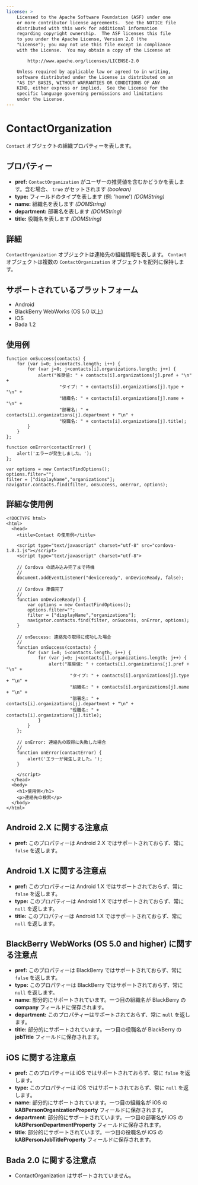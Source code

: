 ```yaml
---
license: >
    Licensed to the Apache Software Foundation (ASF) under one
    or more contributor license agreements.  See the NOTICE file
    distributed with this work for additional information
    regarding copyright ownership.  The ASF licenses this file
    to you under the Apache License, Version 2.0 (the
    "License"); you may not use this file except in compliance
    with the License.  You may obtain a copy of the License at

        http://www.apache.org/licenses/LICENSE-2.0

    Unless required by applicable law or agreed to in writing,
    software distributed under the License is distributed on an
    "AS IS" BASIS, WITHOUT WARRANTIES OR CONDITIONS OF ANY
    KIND, either express or implied.  See the License for the
    specific language governing permissions and limitations
    under the License.
---
```


ContactOrganization
===================

`Contact` オブジェクトの組織プロパティーを表します。

プロパティー
----------
- __pref:__ `ContactOrganization` がユーザーの推奨値を含むかどうかを表します。含む場合、 `true` がセットされます _(boolean)_
- __type:__ フィールドのタイプを表します (例: 'home') _(DOMString)_
- __name:__ 組織名を表します _(DOMString)_
- __department:__ 部署名を表します _(DOMString)_
- __title:__ 役職名を表します _(DOMString)_

詳細
-------

`ContactOrganization` オブジェクトは連絡先の組織情報を表します。 `Contact` オブジェクトは複数の `ContactOrganization` オブジェクトを配列に保持します。

サポートされているプラットフォーム
-------------------

- Android
- BlackBerry WebWorks (OS 5.0 以上)
- iOS
- Bada 1.2

使用例
-------------

    function onSuccess(contacts) {
        for (var i=0; i<contacts.length; i++) {
            for (var j=0; j<contacts[i].organizations.length; j++) {
                alert("推奨値: " + contacts[i].organizations[j].pref + "\n" +
                        "タイプ: " + contacts[i].organizations[j].type + "\n" +
                        "組織名: " + contacts[i].organizations[j].name + "\n" +
                        "部署名: " + contacts[i].organizations[j].department + "\n" +
                        "役職名: " + contacts[i].organizations[j].title);
            }
        }
    };

    function onError(contactError) {
        alert('エラーが発生しました。');
    };

    var options = new ContactFindOptions();
    options.filter="";
    filter = ["displayName","organizations"];
    navigator.contacts.find(filter, onSuccess, onError, options);

詳細な使用例
------------

    <!DOCTYPE html>
    <html>
      <head>
        <title>Contact の使用例</title>

        <script type="text/javascript" charset="utf-8" src="cordova-1.8.1.js"></script>
        <script type="text/javascript" charset="utf-8">

        // Cordova の読み込み完了まで待機
        //
        document.addEventListener("deviceready", onDeviceReady, false);

        // Cordova 準備完了
        //
        function onDeviceReady() {
            var options = new ContactFindOptions();
            options.filter="";
            filter = ["displayName","organizations"];
            navigator.contacts.find(filter, onSuccess, onError, options);
        }

        // onSuccess: 連絡先の取得に成功した場合
        //
        function onSuccess(contacts) {
            for (var i=0; i<contacts.length; i++) {
                for (var j=0; j<contacts[i].organizations.length; j++) {
                    alert("推奨値: " + contacts[i].organizations[j].pref + "\n" +
                            "タイプ: " + contacts[i].organizations[j].type + "\n" +
                            "組織名: " + contacts[i].organizations[j].name + "\n" +
                            "部署名: " + contacts[i].organizations[j].department + "\n" +
                            "役職名: " + contacts[i].organizations[j].title);
                }
            }
        };

        // onError: 連絡先の取得に失敗した場合
        //
        function onError(contactError) {
            alert('エラーが発生しました。');
        }

        </script>
      </head>
      <body>
        <h1>使用例</h1>
        <p>連絡先の検索</p>
      </body>
    </html>


Android 2.X に関する注意点
------------------

- __pref:__ このプロパティーは Android 2.X ではサポートされておらず、常に `false` を返します。

Android 1.X に関する注意点
------------------

- __pref:__ このプロパティーは Android 1.X ではサポートされておらず、常に `false` を返します。
- __type:__ このプロパティーは Android 1.X ではサポートされておらず、常に `null` を返します。
- __title:__ このプロパティーは Android 1.X ではサポートされておらず、常に `null` を返します。

BlackBerry WebWorks (OS 5.0 and higher) に関する注意点
--------------------------------------------
- __pref:__ このプロパティーは BlackBerry ではサポートされておらず、常に `false` を返します。
- __type:__ このプロパティーは BlackBerry ではサポートされておらず、常に `null` を返します。
- __name:__ 部分的にサポートされています。一つ目の組織名が BlackBerry の __company__ フィールドに保存されます。
- __department:__ このプロパティーはサポートされておらず、常に `null` を返します。
- __title:__ 部分的にサポートされています。一つ目の役職名が BlackBerry の __jobTitle__ フィールドに保存されます。

iOS に関する注意点
-----------
- __pref:__ このプロパティーは iOS ではサポートされておらず、常に `false` を返します。
- __type:__ このプロパティーは iOS ではサポートされておらず、常に `null` を返します。
- __name:__ 部分的にサポートされています。一つ目の組織名が iOS の __kABPersonOrganizationProperty__ フィールドに保存されます。
- __department__: 部分的にサポートされています。一つ目の部署名が iOS の __kABPersonDepartmentProperty__ フィールドに保存されます。
- __title__: 部分的にサポートされています。一つ目の役職名が iOS の __kABPersonJobTitleProperty__ フィールドに保存されます。

Bada 2.0 に関する注意点
---------------
- ContactOrganization はサポートされていません。
